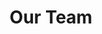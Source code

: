 ---
layout: our_team
title: Our Team
permalink: /our-team/
banner_image: "/img/content/team-banner.jpg"
---